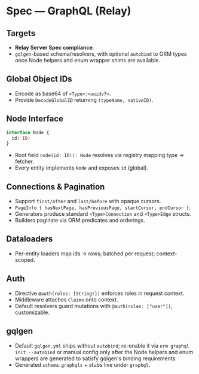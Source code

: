 # Spec — GraphQL (Relay)

## Targets
- **Relay Server Spec compliance**.
- `gqlgen`-based schema/resolvers, with optional `autobind` to ORM types once Node helpers and enum wrapper shims are available.

## Global Object IDs
- Encode as base64 of `<Type>:<uuidv7>`.
- Provide `DecodeGlobalID` returning `(typeName, nativeID)`.

## Node Interface
```graphql
interface Node {
  id: ID!
}
```

- Root field `node(id: ID!): Node` resolves via registry mapping type → fetcher.
- Every entity implements `Node` and exposes `id` (global).

## Connections & Pagination
- Support `first/after` and `last/before` with opaque cursors.
- `PageInfo { hasNextPage, hasPreviousPage, startCursor, endCursor }`.
- Generators produce standard `<Type>Connection` and `<Type>Edge` structs.
- Builders paginate via ORM predicates and orderings.

## Dataloaders
- Per-entity loaders map ids → rows; batched per request; context-scoped.

## Auth
- Directive `@auth(roles: [String!])` enforces roles in request context.
- Middleware attaches `Claims` onto context.
- Default resolvers guard mutations with `@auth(roles: ["user"])`, customizable.

## gqlgen
- Default `gqlgen.yml` ships without `autobind`; re-enable it via `erm graphql init --autobind` or manual config only after the Node helpers and enum wrappers are generated to satisfy gqlgen's binding requirements.
- Generated `schema.graphqls` + stubs live under `graphql`.
